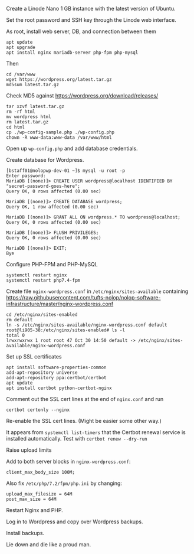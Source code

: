 Create a Linode Nano 1 GB instance with the latest version of Ubuntu.

Set the root password and SSH key through the Linode web interface.

As root, install web server, DB, and connection between them

    apt update
    apt upgrade
    apt install nginx mariadb-server php-fpm php-mysql

Then

    cd /var/www
    wget https://wordpress.org/latest.tar.gz
    md5sum latest.tar.gz

Check MD5 against https://wordpress.org/download/releases/

    tar xzvf latest.tar.gz
    rm -rf html
    mv wordpress html
    rm latest.tar.gz
    cd html
    cp ./wp-config-sample.php ./wp-config.php
    chown -R www-data:www-data /var/www/html

Open up `wp-config.php` and add database credentials.

Create database for Wordpress.

    [bstaff01@nolopwp-dev-01 ~]$ mysql -u root -p
    Enter password:
    MariaDB [(none)]> CREATE USER wordpress@localhost IDENTIFIED BY "secret-password-goes-here";
    Query OK, 0 rows affected (0.00 sec)

    MariaDB [(none)]> CREATE DATABASE wordpress;
    Query OK, 1 row affected (0.00 sec)

    MariaDB [(none)]> GRANT ALL ON wordpress.* TO wordpress@localhost;
    Query OK, 0 rows affected (0.00 sec)

    MariaDB [(none)]> FLUSH PRIVILEGES;
    Query OK, 0 rows affected (0.00 sec)

    MariaDB [(none)]> EXIT;
    Bye

Configure PHP-FPM and PHP-MySQL

    systemctl restart nginx
    systemctl restart php7.4-fpm

Create file `nginx-wordpress.conf` in `/etc/nginx/sites-available` containing
https://raw.githubusercontent.com/tufts-nolop/nolop-software-infrastructure/master/nginx-wordpress.conf

    cd /etc/nginx/sites-enabled
    rm default
    ln -s /etc/nginx/sites-available/nginx-wordpress.conf default
    root@li905-38:/etc/nginx/sites-enabled# ls -l
    total 0
    lrwxrwxrwx 1 root root 47 Oct 30 14:50 default -> /etc/nginx/sites-available/nginx-wordpress.conf

Set up SSL certificates

    apt install software-properties-common
    add-apt-repository universe
    add-apt-repository ppa:certbot/certbot
    apt update
    apt install certbot python-certbot-nginx

Comment out the SSL cert lines at the end of `nginx.conf` and run

    certbot certonly --nginx

Re-enable the SSL cert lines. (Might be easier some other way.)

It appears from `systemctl list-timers` that the Certbot renewal service is installed automatically. Test with `certbot renew --dry-run`

Raise upload limits

Add to both server blocks in `nginx-wordpress.conf`:

    client_max_body_size 100M;

Also fix `/etc/php/7.2/fpm/php.ini` by changing:

    upload_max_filesize = 64M
    post_max_size = 64M

Restart Nginx and PHP.

Log in to Wordpress and copy over Wordpress backups.

Install backups.

Lie down and die like a proud man.
